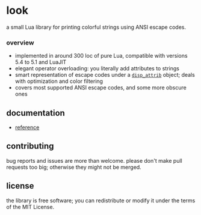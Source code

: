 # look

a small Lua library for printing colorful strings using ANSI escape codes.

### overview

- implemented in around 300 loc of pure Lua, compatible with versions 5.4 to 5.1 and LuaJIT
- elegant operator overloading: you literally add attributes to strings
- smart representation of escape codes under a [`disp_attrib`](doc/ref.md#disp_attrib) object; deals with optimization and color filtering
- covers most supported ANSI escape codes, and some more obscure ones

## documentation

- [reference](doc/ref.md)

## contributing

bug reports and issues are more than welcome. please don't make pull requests too big; otherwise they might not be merged.

## license

the library is free software; you can redistribute or modify it under the terms of the MIT License.

